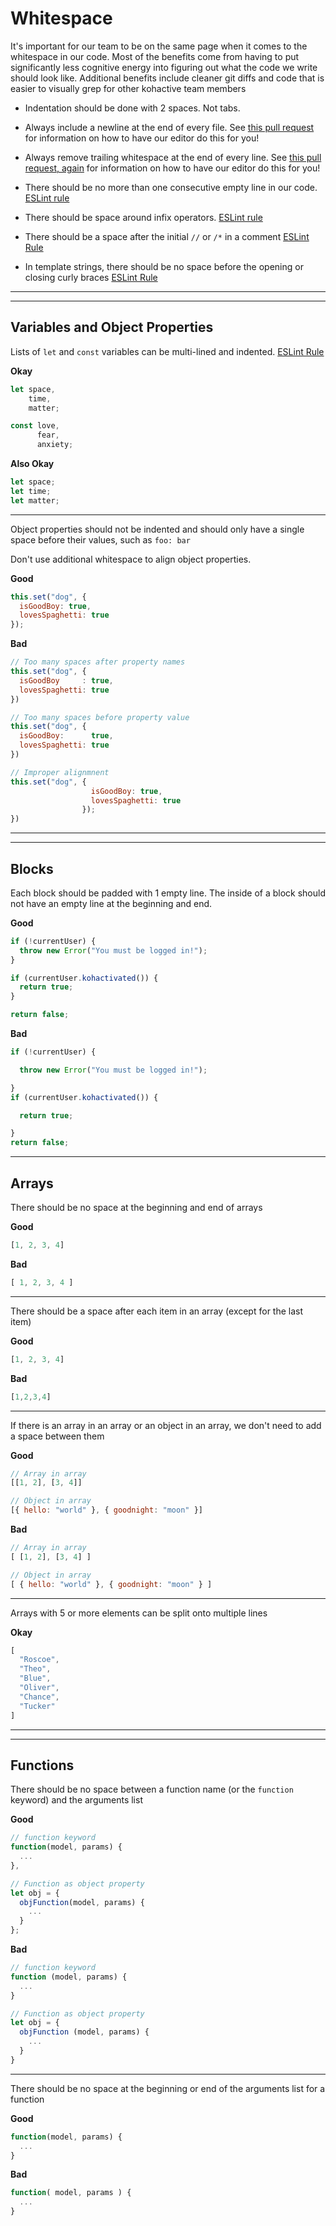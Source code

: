 # Whitespace

It's important for our team to be on the same page when it comes to the whitespace in our code. Most of the benefits come from having to put significantly less cognitive energy into figuring out what the code we write should look like. Additional benefits include cleaner git diffs and code that is easier to visually grep for other kohactive team members

- Indentation should be done with 2 spaces. Not tabs.

- Always include a newline at the end of every file. See [this pull request](https://github.com/kohactive/jsoft-ember/pull/21) for information on how to have our editor do this for you!

- Always remove trailing whitespace at the end of every line. See [this pull request, again](https://github.com/kohactive/jsoft-ember/pull/21) for information on how to have our editor do this for you!

- There should be no more than one consecutive empty line in our code. [ESLint rule](https://eslint.org/docs/rules/no-multiple-empty-lines)

- There should be space around infix operators. [ESLint rule](https://eslint.org/docs/rules/space-infix-ops)

- There should be a space after the initial `//` or `/*` in a comment [ESLint Rule](https://eslint.org/docs/rules/spaced-comment)

- In template strings, there should be no space before the opening or closing curly braces [ESLint Rule](https://eslint.org/docs/rules/template-curly-spacing)

---
---

## Variables and Object Properties

Lists of `let` and `const` variables can be multi-lined and indented. [ESLint Rule](https://eslint.org/docs/rules/indent)

  **Okay**
  ```javascript
  let space,
      time,
      matter;

  const love,
        fear,
        anxiety;
  ```
  **Also Okay**
  ```javascript
  let space;
  let time;
  let matter;
  ```

---

Object properties should not be indented and should only have a single space before their values, such as `foo: bar`

  Don't use additional whitespace to align object properties.

  **Good**
  ```javascript
  this.set("dog", {
    isGoodBoy: true,
    lovesSpaghetti: true
  });
  ```
  **Bad**
  ```javascript
  // Too many spaces after property names
  this.set("dog", {
    isGoodBoy     : true,
    lovesSpaghetti: true
  })

  // Too many spaces before property value
  this.set("dog", {
    isGoodBoy:      true,
    lovesSpaghetti: true
  })

  // Improper alignmnent
  this.set("dog", {
                    isGoodBoy: true,
                    lovesSpaghetti: true
                  });
  })
  ```

---
---

## Blocks

Each block should be padded with 1 empty line. The inside of a block should not have an empty line at the beginning and end.

  **Good**
  ```javascript
  if (!currentUser) {
    throw new Error("You must be logged in!");
  }

  if (currentUser.kohactivated()) {
    return true;
  }

  return false;
  ```
  **Bad**
  ```javascript
  if (!currentUser) {

    throw new Error("You must be logged in!");

  }
  if (currentUser.kohactivated()) {

    return true;

  }
  return false;
  ```

---

## Arrays

There should be no space at the beginning and end of arrays

  **Good**
  ```javascript
  [1, 2, 3, 4]
  ```
  **Bad**
  ```javascript
  [ 1, 2, 3, 4 ]
  ```

---

There should be a space after each item in an array (except for the last item)

  **Good**
  ```javascript
  [1, 2, 3, 4]
  ```
  **Bad**
  ```javascript
  [1,2,3,4]
  ```

---

If there is an array in an array or an object in an array, we don't need to add a space between them

  **Good**
  ```javascript
  // Array in array
  [[1, 2], [3, 4]]

  // Object in array
  [{ hello: "world" }, { goodnight: "moon" }]
  ```
  **Bad**
  ```javascript
  // Array in array
  [ [1, 2], [3, 4] ]

  // Object in array
  [ { hello: "world" }, { goodnight: "moon" } ]
  ```

---

Arrays with 5 or more elements can be split onto multiple lines

  **Okay**
  ```javascript
  [
    "Roscoe",
    "Theo",
    "Blue",
    "Oliver",
    "Chance",
    "Tucker"
  ]
  ```

---
---

## Functions

There should be no space between a function name (or the `function` keyword) and the arguments list

  **Good**
  ```javascript
  // function keyword
  function(model, params) {
    ...
  },

  // Function as object property
  let obj = {
    objFunction(model, params) {
      ...
    }
  };
  ```
  **Bad**
  ```javascript
  // function keyword
  function (model, params) {
    ...
  }

  // Function as object property
  let obj = {
    objFunction (model, params) {
      ...
    }
  }
  ```

---

There should be no space at the beginning or end of the arguments list for a function

  **Good**
  ```javascript
  function(model, params) {
    ...
  }
  ```
  **Bad**
  ```javascript
  function( model, params ) {
    ...
  }
  ```
